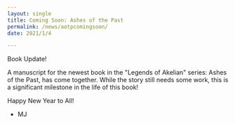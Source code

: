 ```yaml
---
layout: single
title: Coming Soon: Ashes of the Past
permalink: /news/aotpcomingsoon/
date: 2021/1/4

---
```


Book Update!

A manuscript for the newest book in the "Legends of Akelian" series: Ashes of the Past, has come together. While
the story still needs some work, this is a significant milestone in the life of this book!

Happy New Year to All!

- MJ
